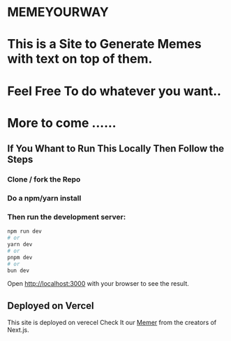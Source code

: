# MEMEYOURWAY

# This is a  Site to Generate Memes with text on top of them.

# Feel Free To do whatever you want..

# More to come ......


## If You Whant to Run This Locally Then Follow the Steps
### Clone / fork the Repo 

### Do a npm/yarn install 

### Then run the development server:

```bash
npm run dev
# or
yarn dev
# or
pnpm dev
# or
bun dev
```

Open [http://localhost:3000](http://localhost:3000) with your browser to see the result.


## Deployed on Vercel

This site is deployed on verecel Check It our [Memer](memer-chi.vercel.app) from the creators of Next.js.

